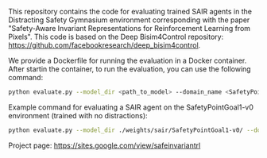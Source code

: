 This repository contains the code for evaluating trained SAIR agents in the Distracting Safety Gymnasium environment corresponding with the paper "Safety-Aware Invariant Representations for Reinforcement Learning from Pixels". This code is based on the Deep Bisim4Control repository: https://github.com/facebookresearch/deep_bisim4control.

We provide a Dockerfile for running the evaluation in a Docker container. After startin the container, to run the evaluation, you can use the following command:
```bash
python evaluate.py --model_dir <path_to_model> --domain_name <SafetyPointGoal1-v0, SafetyCarGoal1-v0> --num_episodes <number_of_episodes> --trained_model <none, static, dynamic> --video_distractions <none, static, dynamic> --color_distractions <none, static, dynamic> --seed <random_seed> --video_background_path <path_to_video_backgrounds>
```
Example command for evaluating a SAIR agent on the SafetyPointGoal1-v0 environment (trained with no distractions):
```bash
python evaluate.py --model_dir ./weights/sair/SafetyPointGoal1-v0/ --domain_name SafetyPointGoal1-v0 --num_episodes 20 --trained_model none --video_distractions none --color_distractions none
```
Project page: https://sites.google.com/view/safeinvariantrl